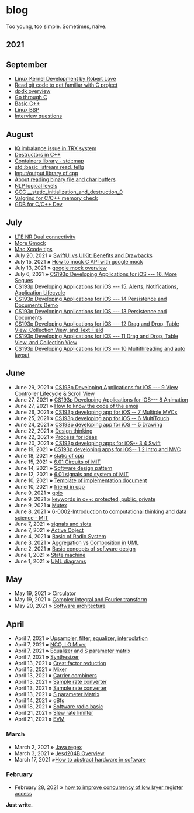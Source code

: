 # blog
Too young, too simple. Sometimes, naive.

## 2021
## September
* [Linux Kernel Development by Robert Love](https://github.com/raychenv/blog/issues/78)
* [Read git code to get familiar with C project](https://github.com/raychenv/blog/issues/77)
* [dpdk overview](https://github.com/raychenv/blog/issues/76)
* [Go through C](https://github.com/raychenv/blog/issues/75)
* [Basic C++](https://github.com/raychenv/blog/issues/74)
* [Linux BSP](https://github.com/raychenv/blog/issues/73)
* [Interview questions](https://github.com/raychenv/blog/issues/72)
## August
* [IQ imbalance issue in TRX system](https://github.com/raychenv/blog/issues/71)
* [Destructors in C++](https://github.com/raychenv/blog/issues/70)
* [Containers library - std::map](https://github.com/raychenv/blog/issues/69)
* [std::basic_istream read, tellg](https://github.com/raychenv/blog/issues/68)
* [Input/output library of cpp](https://github.com/raychenv/blog/issues/67)
* [About reading binary file and char buffers](https://github.com/raychenv/blog/issues/66)
* [NLP logical levels](https://github.com/raychenv/blog/issues/65)
* [GCC __static_initialization_and_destruction_0](https://github.com/raychenv/blog/issues/64)
* [Valgrind for C/C++ memory check](https://github.com/raychenv/blog/issues/63)
* [GDB for C/C++ Dev](https://github.com/raychenv/blog/issues/62)

## July
* [LTE NR Dual connectivity](https://github.com/raychenv/blog/issues/61)
* [More Gmock](https://github.com/raychenv/blog/issues/60)
* [Mac Xcode tips](https://github.com/raychenv/blog/issues/59)
* July 20, 2021 **»** [SwiftUI vs UIKit: Benefits and Drawbacks ](https://github.com/raychenv/blog/issues/58)
* July 15, 2021 **»** [How to mock C API with google mock](https://github.com/raychenv/blog/issues/57)
* July 13, 2021 **»** [google mock overview](https://github.com/raychenv/blog/issues/56)
* July 6, 2021 **»** [CS193p Developing Applications for iOS --- 16. More Segues](https://github.com/raychenv/blog/issues/55)
* [CS193p Developing Applications for iOS --- 15. Alerts, Notifications, Application Lifecycle](https://github.com/raychenv/blog/issues/54)
* [CS193p Developing Applications for iOS --- 14 Persistence and Documents Demo](https://github.com/raychenv/blog/issues/53)
* [CS193p Developing Applications for iOS --- 13 Persistence and Documents](https://github.com/raychenv/blog/issues/52)
* [CS193p Developing Applications for iOS --- 12 Drag and Drop, Table View, Collection View, and Text Field](https://github.com/raychenv/blog/issues/51)
* [CS193p Developing Applications for iOS --- 11 Drag and Drop, Table View, and Collection View](https://github.com/raychenv/blog/issues/50)
* [CS193p Developing Applications for iOS --- 10 Multithreading and auto layout](https://github.com/raychenv/blog/issues/49)

## June
* June 29, 2021 **»** [CS193p Developing Applications for iOS --- 9 View Controller Lifecycle & Scroll View](https://github.com/raychenv/blog/issues/48)
* June 27, 2021 **»** [CS193p Developing Applications for iOS--- 8 Animation](https://github.com/raychenv/blog/issues/47)
* June 27, 2021 **»** [How to know the code of the emoji](https://github.com/raychenv/blog/issues/46)
* June 26, 2021 **»** [CS193p developing app for iOS -- 7 Multiple MVCs](https://github.com/raychenv/blog/issues/45)
* June 25, 2021 **»** [CS193p developing app for iOS -- 6 MultiTouch](https://github.com/raychenv/blog/issues/44)
* June 24, 2021 **»** [CS193p developing app for iOS -- 5 Drawing](https://github.com/raychenv/blog/issues/43)
* June 22, 2021 **»** [Design thinking](https://github.com/raychenv/blog/issues/42)
* June 22, 2021 **»** [Process for ideas](https://github.com/raychenv/blog/issues/41)
* June 20, 2021 **»** [CS193p developing apps for iOS-- 3 4 Swift](https://github.com/raychenv/blog/issues/40)
* June 19, 2021 **»** [CS193p developing apps for iOS-- 1 2 Intro and MVC](https://github.com/raychenv/blog/issues/39)
* June 18, 2021 **»** [static of cpp](https://github.com/raychenv/blog/issues/38)
* June 15, 2021 **»** [6.01 Circuits of MIT](https://github.com/raychenv/blog/issues/37)
* June 14, 2021 **»** [Software design pattern](https://github.com/raychenv/blog/issues/36)
* June 12, 2021 **»** [6.01 signals and system of MIT](https://github.com/raychenv/blog/issues/35)
* June 10, 2021 **»** [Template of implementation document](https://github.com/raychenv/blog/issues/34)
* June 10, 2021 **»** [friend in cpp](https://github.com/raychenv/blog/issues/33)
* June 9, 2021 **»** [gpio](https://github.com/raychenv/blog/issues/32)
* June 9, 2021 **»** [keywords in c++: protected, public, private](https://github.com/raychenv/blog/issues/31)
* June 9, 2021 **»** [Mutex](https://github.com/raychenv/blog/issues/30)
* June 8, 2021 **»** [6-0002-Introduction to computational thinking and data science - MIT](https://github.com/raychenv/blog/issues/29)
* June 7, 2021 **»** [signals and slots](https://github.com/raychenv/blog/issues/28)
* June 7, 2021 **»** [Active Object](https://github.com/raychenv/blog/issues/27)
* June 4, 2021 **»** [Basic of Radio System](https://github.com/raychenv/blog/issues/26)
* June 3, 2021 **»** [Aggregation vs Composition in UML](https://github.com/raychenv/blog/issues/25)
* June 2, 2021 **»** [Basic concepts of software design](https://github.com/raychenv/blog/issues/24)
* June 1, 2021 **»** [State machine](https://github.com/raychenv/blog/issues/22)
* June 1, 2021 **»** [UML diagrams](https://github.com/raychenv/blog/issues/23)

## May
* May 19, 2021 **»** [Circulator](https://github.com/raychenv/blog/issues/19)
* May 19, 2021 **»** [Complex integral and Fourier transform](https://github.com/raychenv/blog/issues/20)
* May 20, 2021 **»** [Software architecture](https://github.com/raychenv/blog/issues/21)

## April
* April 7, 2021 **»** [Upsampler, filter, equalizer, interpolation](https://github.com/raychenv/blog/issues/5)
* April 7, 2021 **»** [NCO, LO Mixer](https://github.com/raychenv/blog/issues/6)
* April 7, 2021 **»** [Equalizer and S parameter matrix](https://github.com/raychenv/blog/issues/7)
* April 7, 2021 **»** [Synthesizer](https://github.com/raychenv/blog/issues/8)
* April 13, 2021 **»** [Crest factor reduction](https://github.com/raychenv/blog/issues/9)
* April 13, 2021 **»** [Mixer](https://github.com/raychenv/blog/issues/10)
* April 13, 2021 **»** [Carrier combiners](https://github.com/raychenv/blog/issues/11)
* April 13, 2021 **»** [Sample rate converter](https://github.com/raychenv/blog/issues/12)
* April 13, 2021 **»** [Sample rate converter](https://github.com/raychenv/blog/issues/13)
* April 13, 2021 **»** [S parameter Matrix](https://github.com/raychenv/blog/issues/14)
* April 14, 2021 **»** [dBfs](https://github.com/raychenv/blog/issues/15)
* April 18, 2021 **»** [Software radio basic](https://github.com/raychenv/blog/issues/16)
* April 21, 2021 **»** [Slew rate limilter](https://github.com/raychenv/blog/issues/17)
* April 21, 2021 **»** [EVM](https://github.com/raychenv/blog/issues/18)

### March
* March 2, 2021 **»** [Java regex](https://github.com/raychenv/blog/issues/2)
* March 3, 2021 **»** [Jesd204B Overview](https://github.com/raychenv/blog/issues/3)
* March 17, 2021 **»**[How to abstract hardware in software](https://github.com/raychenv/blog/issues/4)

### February
* February 28, 2021 **»** [how to improve concurrency of low layer register access](https://github.com/raychenv/blog/issues/1)

**Just write.**
